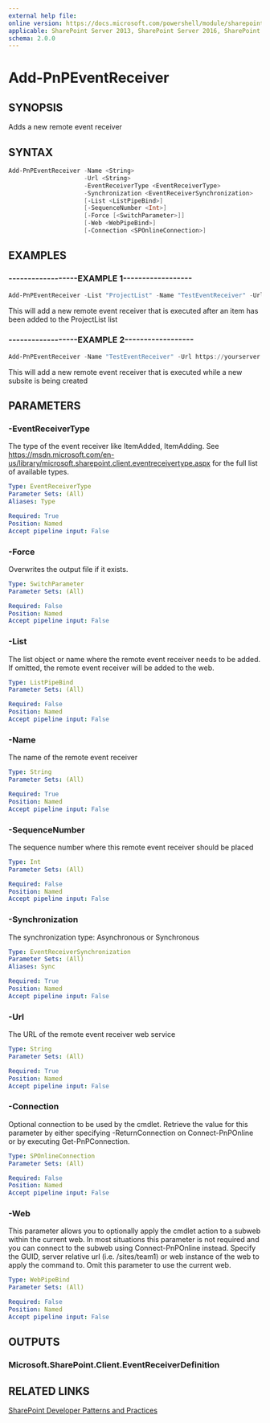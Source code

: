 ```yaml
---
external help file:
online version: https://docs.microsoft.com/powershell/module/sharepoint-pnp/add-pnpeventreceiver
applicable: SharePoint Server 2013, SharePoint Server 2016, SharePoint Server 2019, SharePoint Online
schema: 2.0.0
---
```

# Add-PnPEventReceiver

## SYNOPSIS
Adds a new remote event receiver

## SYNTAX 

```powershell
Add-PnPEventReceiver -Name <String>
                     -Url <String>
                     -EventReceiverType <EventReceiverType>
                     -Synchronization <EventReceiverSynchronization>
                     [-List <ListPipeBind>]
                     [-SequenceNumber <Int>]
                     [-Force [<SwitchParameter>]]
                     [-Web <WebPipeBind>]
                     [-Connection <SPOnlineConnection>]
```

## EXAMPLES

### ------------------EXAMPLE 1------------------
```powershell
Add-PnPEventReceiver -List "ProjectList" -Name "TestEventReceiver" -Url https://yourserver.azurewebsites.net/eventreceiver.svc -EventReceiverType ItemAdded -Synchronization Asynchronous
```

This will add a new remote event receiver that is executed after an item has been added to the ProjectList list

### ------------------EXAMPLE 2------------------
```powershell
Add-PnPEventReceiver -Name "TestEventReceiver" -Url https://yourserver.azurewebsites.net/eventreceiver.svc -EventReceiverType WebAdding -Synchronization Synchronous
```

This will add a new remote event receiver that is executed while a new subsite is being created

## PARAMETERS

### -EventReceiverType
The type of the event receiver like ItemAdded, ItemAdding. See https://msdn.microsoft.com/en-us/library/microsoft.sharepoint.client.eventreceivertype.aspx for the full list of available types.

```yaml
Type: EventReceiverType
Parameter Sets: (All)
Aliases: Type

Required: True
Position: Named
Accept pipeline input: False
```

### -Force
Overwrites the output file if it exists.

```yaml
Type: SwitchParameter
Parameter Sets: (All)

Required: False
Position: Named
Accept pipeline input: False
```

### -List
The list object or name where the remote event receiver needs to be added. If omitted, the remote event receiver will be added to the web.

```yaml
Type: ListPipeBind
Parameter Sets: (All)

Required: False
Position: Named
Accept pipeline input: False
```

### -Name
The name of the remote event receiver

```yaml
Type: String
Parameter Sets: (All)

Required: True
Position: Named
Accept pipeline input: False
```

### -SequenceNumber
The sequence number where this remote event receiver should be placed

```yaml
Type: Int
Parameter Sets: (All)

Required: False
Position: Named
Accept pipeline input: False
```

### -Synchronization
The synchronization type: Asynchronous or Synchronous

```yaml
Type: EventReceiverSynchronization
Parameter Sets: (All)
Aliases: Sync

Required: True
Position: Named
Accept pipeline input: False
```

### -Url
The URL of the remote event receiver web service

```yaml
Type: String
Parameter Sets: (All)

Required: True
Position: Named
Accept pipeline input: False
```

### -Connection
Optional connection to be used by the cmdlet. Retrieve the value for this parameter by either specifying -ReturnConnection on Connect-PnPOnline or by executing Get-PnPConnection.

```yaml
Type: SPOnlineConnection
Parameter Sets: (All)

Required: False
Position: Named
Accept pipeline input: False
```

### -Web
This parameter allows you to optionally apply the cmdlet action to a subweb within the current web. In most situations this parameter is not required and you can connect to the subweb using Connect-PnPOnline instead. Specify the GUID, server relative url (i.e. /sites/team1) or web instance of the web to apply the command to. Omit this parameter to use the current web.

```yaml
Type: WebPipeBind
Parameter Sets: (All)

Required: False
Position: Named
Accept pipeline input: False
```

## OUTPUTS

### Microsoft.SharePoint.Client.EventReceiverDefinition

## RELATED LINKS

[SharePoint Developer Patterns and Practices](https://aka.ms/sppnp)